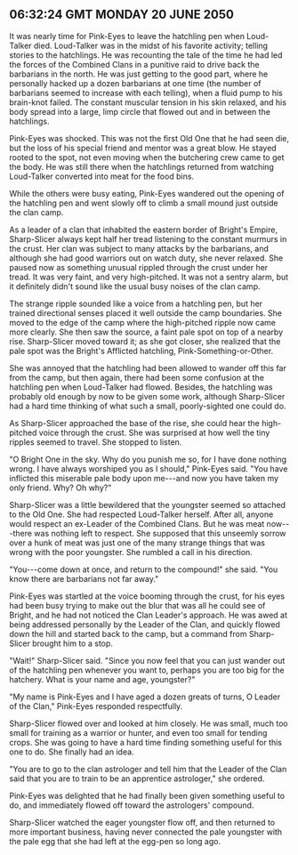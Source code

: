 ## 06:32:24 GMT MONDAY 20 JUNE 2050
It was nearly time for Pink-Eyes to leave the hatchling pen when Loud-Talker died. Loud-Talker was in the midst of his favorite activity; telling stories to the hatchlings. He was recounting the tale of the time he had led the forces of the Combined Clans in a punitive raid to drive back the barbarians in the north. He was just getting to the good part, where he personally hacked up a dozen barbarians at one time (the number of barbarians seemed to increase with each telling), when a fluid pump to his brain-knot failed. The constant muscular tension in his skin relaxed, and his body spread into a large, limp circle that flowed out and in between the hatchlings.

Pink-Eyes was shocked. This was not the first Old One that he had seen die, but the loss of his special friend and mentor was a great blow. He stayed rooted to the spot, not even moving when the butchering crew came to get the body. He was still there when the hatchlings returned from watching Loud-Talker converted into meat for the food bins.

While the others were busy eating, Pink-Eyes wandered out the opening of the hatchling pen and went slowly off to climb a small mound just outside the clan camp.

As a leader of a clan that inhabited the eastern border of Bright's Empire, Sharp-Slicer always kept half her tread listening to the constant murmurs in the crust. Her clan was subject to many attacks by the barbarians, and although she had good warriors out on watch duty, she never relaxed. She paused now as something unusual rippled through the crust under her tread. It was very faint, and very high-pitched. It was not a sentry alarm, but it definitely didn't sound like the usual busy noises of the clan camp.

The strange ripple sounded like a voice from a hatchling pen, but her trained directional senses placed it well outside the camp boundaries. She moved to the edge of the camp where the high-pitched ripple now came more clearly. She then saw the source, a faint pale spot on top of a nearby rise. Sharp-Slicer moved toward it; as she got closer, she realized that the pale spot was the Bright's Afflicted hatchling, Pink-Something-or-Other.

She was annoyed that the hatchling had been allowed to wander off this far from the camp, but then again, there had been some confusion at the hatchling pen when Loud-Talker had flowed. Besides, the hatchling was probably old enough by now to be given some work, although Sharp-Slicer had a hard time thinking of what such a small, poorly-sighted one could do.

As Sharp-Slicer approached the base of the rise, she could hear the high-pitched voice through the crust. She was surprised at how well the tiny ripples seemed to travel. She stopped to listen.

"O Bright One in the sky. Why do you punish me so, for I have done nothing wrong. I have always worshiped you as I should," Pink-Eyes said. "You have inflicted this miserable pale body upon me---and now you have taken my only friend. Why? Oh why?"

Sharp-Slicer was a little bewildered that the youngster seemed so attached to the Old One. She had respected Loud-Talker herself. After all, anyone would respect an ex-Leader of the Combined Clans. But he was meat now---there was nothing left to respect. She supposed that this unseemly sorrow over a hunk of meat was just one of the many strange things that was wrong with the poor youngster. She rumbled a call in his direction.

"You---come down at once, and return to the compound!" she said. "You know there are barbarians not far away."

Pink-Eyes was startled at the voice booming through the crust, for his eyes had been busy trying to make out the blur that was all he could see of Bright, and he had not noticed the Clan Leader's approach. He was awed at being addressed personally by the Leader of the Clan, and quickly flowed down the hill and started back to the camp, but a command from Sharp-Slicer brought him to a stop.

"Wait!" Sharp-Slicer said. "Since you now feel that you can just wander out of the hatchling pen whenever you want to, perhaps you are too big for the hatchery. What is your name and age, youngster?"

"My name is Pink-Eyes and I have aged a dozen greats of turns, O Leader of the Clan," Pink-Eyes responded respectfully.

Sharp-Slicer flowed over and looked at him closely. He was small, much too small for training as a warrior or hunter, and even too small for tending crops. She was going to have a hard time finding something useful for this one to do. She finally had an idea.

"You are to go to the clan astrologer and tell him that the Leader of the Clan said that you are to train to be an apprentice astrologer," she ordered.

Pink-Eyes was delighted that he had finally been given something useful to do, and immediately flowed off toward the astrologers' compound.

Sharp-Slicer watched the eager youngster flow off, and then returned to more important business, having never connected the pale youngster with the pale egg that she had left at the egg-pen so long ago.